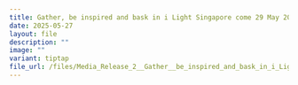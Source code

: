 ```yaml
---
title: Gather, be inspired and bask in i Light Singapore come 29 May 2025
date: 2025-05-27
layout: file
description: ""
image: ""
variant: tiptap
file_url: /files/Media_Release_2__Gather__be_inspired_and_bask_in_i_Light_Singapore_come_29_May_2025.pdf
---
```

